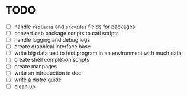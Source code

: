 # TODO

- [ ] handle `replaces` and `provides` fields for packages
- [ ] convert deb package scripts to cati scripts
- [ ] handle logging and debug logs
- [ ] create graphical interface base
- [ ] write big data test to test program in an environment with much data
- [ ] create shell completion scripts
- [ ] create manpages
- [ ] write an introduction in doc
- [ ] write a distro guide
- [ ] clean up

